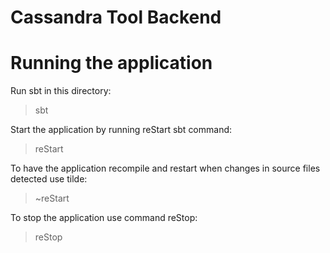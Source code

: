 Cassandra Tool Backend
======================

# Running the application

Run sbt in this directory:

  > sbt

Start the application by running reStart sbt command:

  > reStart

To have the application recompile and restart when changes in source files detected use tilde:

  > ~reStart

To stop the application use command reStop:

  > reStop


